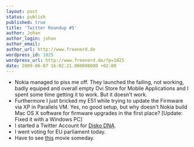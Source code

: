 ```yaml
---
layout: post
status: publish
published: true
title: 'Twitter Roundup #5'
author: Johan
author_login: johan
author_email:
author_url: http://www.freenerd.de
wordpress_id: 1025
wordpress_url: http://www.freenerd.de/?p=1025
date: 2009-06-07 16:02:21.000000000 +02:00
---
```

<ul>
	<li>Nokia managed to piss me off. They launched the failing, not working, badly equiped and overall empty Ovi Store for Mobile Applications and I spent some time getting it to work. But it doesn't work.</li>
	<li>Furthermore I just bricked my E51 while trying to update the Firmware via XP in Parallels VM. Yes, no good setup, but why doesn't Nokia build Mac OS X software for firmware upgrades in the first place?
[Update: Fixed it with a Windows PC]</li>
	<li>I started a Twitter Account for <a href="http://www.twitter.com/diskodna">Disko DNA</a>.</li>
	<li>I went voting for EU parliament today.</li>
	<li>Have to see <a href="http://www.youtube.com/watch?v=PzysbFcCYS8">this</a> movie someday.</li>
</ul>

